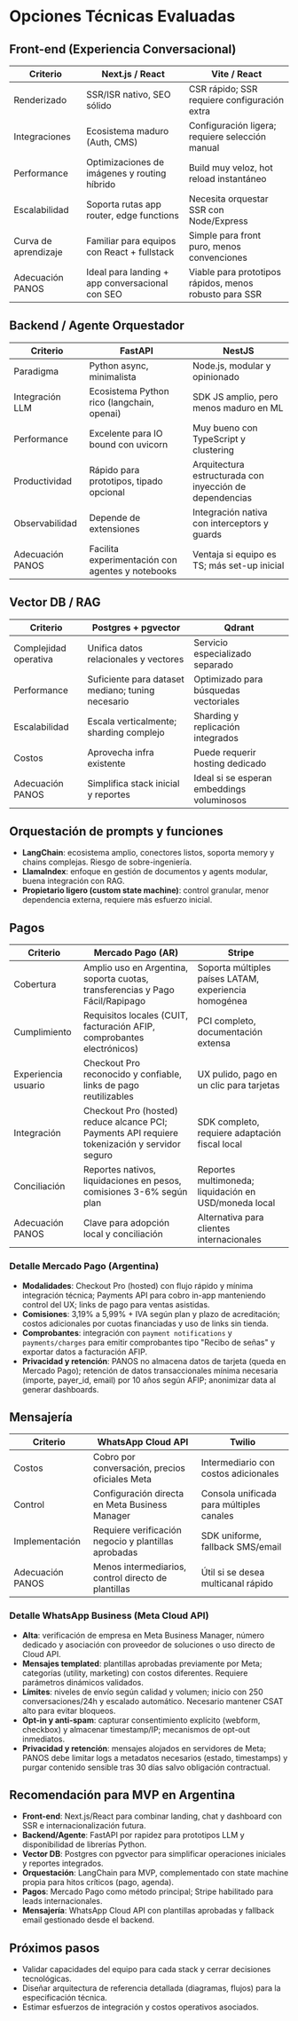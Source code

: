# Opciones Técnicas Evaluadas

## Front-end (Experiencia Conversacional)
| Criterio | Next.js / React | Vite / React |
| --- | --- | --- |
| Renderizado | SSR/ISR nativo, SEO sólido | CSR rápido; SSR requiere configuración extra |
| Integraciones | Ecosistema maduro (Auth, CMS) | Configuración ligera; requiere selección manual |
| Performance | Optimizaciones de imágenes y routing híbrido | Build muy veloz, hot reload instantáneo |
| Escalabilidad | Soporta rutas app router, edge functions | Necesita orquestar SSR con Node/Express |
| Curva de aprendizaje | Familiar para equipos con React + fullstack | Simple para front puro, menos convenciones |
| Adecuación PANOS | Ideal para landing + app conversacional con SEO | Viable para prototipos rápidos, menos robusto para SSR |

## Backend / Agente Orquestador
| Criterio | FastAPI | NestJS |
| --- | --- | --- |
| Paradigma | Python async, minimalista | Node.js, modular y opinionado |
| Integración LLM | Ecosistema Python rico (langchain, openai) | SDK JS amplio, pero menos maduro en ML |
| Performance | Excelente para IO bound con uvicorn | Muy bueno con TypeScript y clustering |
| Productividad | Rápido para prototipos, tipado opcional | Arquitectura estructurada con inyección de dependencias |
| Observabilidad | Depende de extensiones | Integración nativa con interceptors y guards |
| Adecuación PANOS | Facilita experimentación con agentes y notebooks | Ventaja si equipo es TS; más set-up inicial |

## Vector DB / RAG
| Criterio | Postgres + pgvector | Qdrant |
| --- | --- | --- |
| Complejidad operativa | Unifica datos relacionales y vectores | Servicio especializado separado |
| Performance | Suficiente para dataset mediano; tuning necesario | Optimizado para búsquedas vectoriales |
| Escalabilidad | Escala verticalmente; sharding complejo | Sharding y replicación integrados |
| Costos | Aprovecha infra existente | Puede requerir hosting dedicado |
| Adecuación PANOS | Simplifica stack inicial y reportes | Ideal si se esperan embeddings voluminosos |

## Orquestación de prompts y funciones
- **LangChain**: ecosistema amplio, conectores listos, soporta memory y chains complejas. Riesgo de sobre-ingeniería.
- **LlamaIndex**: enfoque en gestión de documentos y agents modular, buena integración con RAG.
- **Propietario ligero (custom state machine)**: control granular, menor dependencia externa, requiere más esfuerzo inicial.

## Pagos
| Criterio | Mercado Pago (AR) | Stripe |
| --- | --- | --- |
| Cobertura | Amplio uso en Argentina, soporta cuotas, transferencias y Pago Fácil/Rapipago | Soporta múltiples países LATAM, experiencia homogénea |
| Cumplimiento | Requisitos locales (CUIT, facturación AFIP, comprobantes electrónicos) | PCI completo, documentación extensa |
| Experiencia usuario | Checkout Pro reconocido y confiable, links de pago reutilizables | UX pulido, pago en un clic para tarjetas |
| Integración | Checkout Pro (hosted) reduce alcance PCI; Payments API requiere tokenización y servidor seguro | SDK completo, requiere adaptación fiscal local |
| Conciliación | Reportes nativos, liquidaciones en pesos, comisiones 3-6% según plan | Reportes multimoneda; liquidación en USD/moneda local |
| Adecuación PANOS | Clave para adopción local y conciliación | Alternativa para clientes internacionales |

### Detalle Mercado Pago (Argentina)
- **Modalidades**: Checkout Pro (hosted) con flujo rápido y mínima integración técnica; Payments API para cobro in-app manteniendo control del UX; links de pago para ventas asistidas.
- **Comisiones**: 3,19% a 5,99% + IVA según plan y plazo de acreditación; costos adicionales por cuotas financiadas y uso de links sin tienda.
- **Comprobantes**: integración con `payment notifications` y `payments/charges` para emitir comprobantes tipo "Recibo de señas" y exportar datos a facturación AFIP.
- **Privacidad y retención**: PANOS no almacena datos de tarjeta (queda en Mercado Pago); retención de datos transaccionales mínima necesaria (importe, payer_id, email) por 10 años según AFIP; anonimizar data al generar dashboards.

## Mensajería
| Criterio | WhatsApp Cloud API | Twilio |
| --- | --- | --- |
| Costos | Cobro por conversación, precios oficiales Meta | Intermediario con costos adicionales |
| Control | Configuración directa en Meta Business Manager | Consola unificada para múltiples canales |
| Implementación | Requiere verificación negocio y plantillas aprobadas | SDK uniforme, fallback SMS/email |
| Adecuación PANOS | Menos intermediarios, control directo de plantillas | Útil si se desea multicanal rápido |

### Detalle WhatsApp Business (Meta Cloud API)
- **Alta**: verificación de empresa en Meta Business Manager, número dedicado y asociación con proveedor de soluciones o uso directo de Cloud API.
- **Mensajes templated**: plantillas aprobadas previamente por Meta; categorías (utility, marketing) con costos diferentes. Requiere parámetros dinámicos validados.
- **Límites**: niveles de envío según calidad y volumen; inicio con 250 conversaciones/24h y escalado automático. Necesario mantener CSAT alto para evitar bloqueos.
- **Opt-in y anti-spam**: capturar consentimiento explícito (webform, checkbox) y almacenar timestamp/IP; mecanismos de opt-out inmediatos.
- **Privacidad y retención**: mensajes alojados en servidores de Meta; PANOS debe limitar logs a metadatos necesarios (estado, timestamps) y purgar contenido sensible tras 30 días salvo obligación contractual.

## Recomendación para MVP en Argentina
- **Front-end**: Next.js/React para combinar landing, chat y dashboard con SSR e internacionalización futura.
- **Backend/Agente**: FastAPI por rapidez para prototipos LLM y disponibilidad de librerías Python.
- **Vector DB**: Postgres con pgvector para simplificar operaciones iniciales y reportes integrados.
- **Orquestación**: LangChain para MVP, complementado con state machine propia para hitos críticos (pago, agenda).
- **Pagos**: Mercado Pago como método principal; Stripe habilitado para leads internacionales.
- **Mensajería**: WhatsApp Cloud API con plantillas aprobadas y fallback email gestionado desde el backend.

## Próximos pasos
- Validar capacidades del equipo para cada stack y cerrar decisiones tecnológicas.
- Diseñar arquitectura de referencia detallada (diagramas, flujos) para la especificación técnica.
- Estimar esfuerzos de integración y costos operativos asociados.
